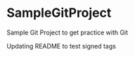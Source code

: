 # SampleGitProject
Sample Git Project to get practice with Git

Updating README to test signed tags
